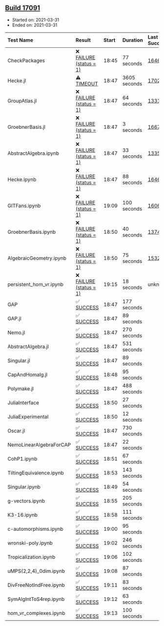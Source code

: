 ## [Build 17091](https://oscarci.mathematik.uni-kl.de/job/oscar/17091/)

* Started on: 2021-03-31
* Ended on: 2021-03-31

| Test Name    | Result | Start | Duration | Last Success | First Failure |
|:-------------|:-------|:------|:---------|:-------------|:--------------|
| CheckPackages | ❌ [FAILURE (status = 1)](https://oscarci.mathematik.uni-kl.de/job/oscar/17091/artifact/logs/build-17091/CheckPackages.log) | 18:45 | 77 seconds | [16463](https://oscarci.mathematik.uni-kl.de/job/oscar/16463/) | [16464](https://oscarci.mathematik.uni-kl.de/job/oscar/16464/) |
| Hecke.jl | ⚠ [TIMEOUT](https://oscarci.mathematik.uni-kl.de/job/oscar/17091/artifact/logs/build-17091/Hecke.jl.log) | 18:47 | 3605 seconds | [17022](https://oscarci.mathematik.uni-kl.de/job/oscar/17022/) | [17023](https://oscarci.mathematik.uni-kl.de/job/oscar/17023/) |
| GroupAtlas.jl | ❌ [FAILURE (status = 1)](https://oscarci.mathematik.uni-kl.de/job/oscar/17091/artifact/logs/build-17091/GroupAtlas.jl.log) | 18:47 | 64 seconds | [13311](https://oscarci.mathematik.uni-kl.de/job/oscar/13311/) | [13312](https://oscarci.mathematik.uni-kl.de/job/oscar/13312/) |
| GroebnerBasis.jl | ❌ [FAILURE (status = 1)](https://oscarci.mathematik.uni-kl.de/job/oscar/17091/artifact/logs/build-17091/GroebnerBasis.jl.log) | 18:47 | 3 seconds | [16676](https://oscarci.mathematik.uni-kl.de/job/oscar/16676/) | [16677](https://oscarci.mathematik.uni-kl.de/job/oscar/16677/) |
| AbstractAlgebra.ipynb | ❌ [FAILURE (status = 1)](https://oscarci.mathematik.uni-kl.de/job/oscar/17091/artifact/logs/build-17091/AbstractAlgebra.ipynb.log) | 18:47 | 33 seconds | [13355](https://oscarci.mathematik.uni-kl.de/job/oscar/13355/) | [13356](https://oscarci.mathematik.uni-kl.de/job/oscar/13356/) |
| Hecke.ipynb | ❌ [FAILURE (status = 1)](https://oscarci.mathematik.uni-kl.de/job/oscar/17091/artifact/logs/build-17091/Hecke.ipynb.log) | 18:47 | 88 seconds | [16463](https://oscarci.mathematik.uni-kl.de/job/oscar/16463/) | [16464](https://oscarci.mathematik.uni-kl.de/job/oscar/16464/) |
| GITFans.ipynb | ❌ [FAILURE (status = 1)](https://oscarci.mathematik.uni-kl.de/job/oscar/17091/artifact/logs/build-17091/GITFans.ipynb.log) | 19:09 | 100 seconds | [16068](https://oscarci.mathematik.uni-kl.de/job/oscar/16068/) | [16069](https://oscarci.mathematik.uni-kl.de/job/oscar/16069/) |
| GroebnerBasis.ipynb | ❌ [FAILURE (status = 1)](https://oscarci.mathematik.uni-kl.de/job/oscar/17091/artifact/logs/build-17091/GroebnerBasis.ipynb.log) | 18:50 | 40 seconds | [13748](https://oscarci.mathematik.uni-kl.de/job/oscar/13748/) | [13749](https://oscarci.mathematik.uni-kl.de/job/oscar/13749/) |
| AlgebraicGeometry.ipynb | ❌ [FAILURE (status = 1)](https://oscarci.mathematik.uni-kl.de/job/oscar/17091/artifact/logs/build-17091/AlgebraicGeometry.ipynb.log) | 18:50 | 75 seconds | [15322](https://oscarci.mathematik.uni-kl.de/job/oscar/15322/) | [15323](https://oscarci.mathematik.uni-kl.de/job/oscar/15323/) |
| persistent_hom_vr.ipynb | ❌ [FAILURE (status = 1)](https://oscarci.mathematik.uni-kl.de/job/oscar/17091/artifact/logs/build-17091/persistent_hom_vr.ipynb.log) | 19:15 | 18 seconds | unknown | unknown |
| GAP | ✅ [SUCCESS](https://oscarci.mathematik.uni-kl.de/job/oscar/17091/artifact/logs/build-17091/GAP.log) | 18:47 | 177 seconds |  |  |
| GAP.jl | ✅ [SUCCESS](https://oscarci.mathematik.uni-kl.de/job/oscar/17091/artifact/logs/build-17091/GAP.jl.log) | 18:47 | 89 seconds |  |  |
| Nemo.jl | ✅ [SUCCESS](https://oscarci.mathematik.uni-kl.de/job/oscar/17091/artifact/logs/build-17091/Nemo.jl.log) | 18:47 | 270 seconds |  |  |
| AbstractAlgebra.jl | ✅ [SUCCESS](https://oscarci.mathematik.uni-kl.de/job/oscar/17091/artifact/logs/build-17091/AbstractAlgebra.jl.log) | 18:47 | 531 seconds |  |  |
| Singular.jl | ✅ [SUCCESS](https://oscarci.mathematik.uni-kl.de/job/oscar/17091/artifact/logs/build-17091/Singular.jl.log) | 18:47 | 89 seconds |  |  |
| CapAndHomalg.jl | ✅ [SUCCESS](https://oscarci.mathematik.uni-kl.de/job/oscar/17091/artifact/logs/build-17091/CapAndHomalg.jl.log) | 18:48 | 95 seconds |  |  |
| Polymake.jl | ✅ [SUCCESS](https://oscarci.mathematik.uni-kl.de/job/oscar/17091/artifact/logs/build-17091/Polymake.jl.log) | 18:47 | 488 seconds |  |  |
| JuliaInterface | ✅ [SUCCESS](https://oscarci.mathematik.uni-kl.de/job/oscar/17091/artifact/logs/build-17091/JuliaInterface.log) | 18:50 | 27 seconds |  |  |
| JuliaExperimental | ✅ [SUCCESS](https://oscarci.mathematik.uni-kl.de/job/oscar/17091/artifact/logs/build-17091/JuliaExperimental.log) | 18:50 | 12 seconds |  |  |
| Oscar.jl | ✅ [SUCCESS](https://oscarci.mathematik.uni-kl.de/job/oscar/17091/artifact/logs/build-17091/Oscar.jl.log) | 18:47 | 730 seconds |  |  |
| NemoLinearAlgebraForCAP | ✅ [SUCCESS](https://oscarci.mathematik.uni-kl.de/job/oscar/17091/artifact/logs/build-17091/NemoLinearAlgebraForCAP.log) | 18:47 | 22 seconds |  |  |
| CohP1.ipynb | ✅ [SUCCESS](https://oscarci.mathematik.uni-kl.de/job/oscar/17091/artifact/logs/build-17091/CohP1.ipynb.log) | 18:51 | 67 seconds |  |  |
| TiltingEquivalence.ipynb | ✅ [SUCCESS](https://oscarci.mathematik.uni-kl.de/job/oscar/17091/artifact/logs/build-17091/TiltingEquivalence.ipynb.log) | 18:53 | 143 seconds |  |  |
| Singular.ipynb | ✅ [SUCCESS](https://oscarci.mathematik.uni-kl.de/job/oscar/17091/artifact/logs/build-17091/Singular.ipynb.log) | 18:49 | 54 seconds |  |  |
| g-vectors.ipynb | ✅ [SUCCESS](https://oscarci.mathematik.uni-kl.de/job/oscar/17091/artifact/logs/build-17091/g-vectors.ipynb.log) | 18:55 | 205 seconds |  |  |
| K3-16.ipynb | ✅ [SUCCESS](https://oscarci.mathematik.uni-kl.de/job/oscar/17091/artifact/logs/build-17091/K3-16.ipynb.log) | 18:58 | 111 seconds |  |  |
| c-automorphisms.ipynb | ✅ [SUCCESS](https://oscarci.mathematik.uni-kl.de/job/oscar/17091/artifact/logs/build-17091/c-automorphisms.ipynb.log) | 19:00 | 95 seconds |  |  |
| wronski-poly.ipynb | ✅ [SUCCESS](https://oscarci.mathematik.uni-kl.de/job/oscar/17091/artifact/logs/build-17091/wronski-poly.ipynb.log) | 19:02 | 246 seconds |  |  |
| Tropicalization.ipynb | ✅ [SUCCESS](https://oscarci.mathematik.uni-kl.de/job/oscar/17091/artifact/logs/build-17091/Tropicalization.ipynb.log) | 19:06 | 102 seconds |  |  |
| uMPS(2,2,4)_0dim.ipynb | ✅ [SUCCESS](https://oscarci.mathematik.uni-kl.de/job/oscar/17091/artifact/logs/build-17091/uMPS-2-2-4-_0dim.ipynb.log) | 19:08 | 87 seconds |  |  |
| DivFreeNotIndFree.ipynb | ✅ [SUCCESS](https://oscarci.mathematik.uni-kl.de/job/oscar/17091/artifact/logs/build-17091/DivFreeNotIndFree.ipynb.log) | 19:11 | 83 seconds |  |  |
| SymAlgIntToS4rep.ipynb | ✅ [SUCCESS](https://oscarci.mathematik.uni-kl.de/job/oscar/17091/artifact/logs/build-17091/SymAlgIntToS4rep.ipynb.log) | 19:12 | 63 seconds |  |  |
| hom_vr_complexes.ipynb | ✅ [SUCCESS](https://oscarci.mathematik.uni-kl.de/job/oscar/17091/artifact/logs/build-17091/hom_vr_complexes.ipynb.log) | 19:13 | 100 seconds |  |  |
